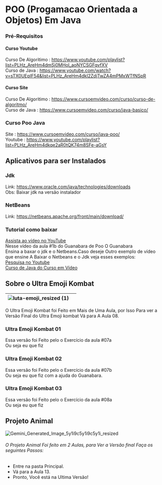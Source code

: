 # POO (Progamacao Orientada a Objetos) Em Java
### Pré-Requisitos
#### Curso Youtube
Curso De Algoritimo : https://www.youtube.com/playlist?list=PLHz_AreHm4dmSj0MHol_aoNYCSGFqvfXV  
Curso de Java : https://www.youtube.com/watch?v=sTX0UEplF54&list=PLHz_AreHm4dkI2ZdjTwZA4mPMxWTfNSpR  
#### Curso Site
Curso De Algoritimo : https://www.cursoemvideo.com/curso/curso-de-algoritmo/  
Curso de Java : https://www.cursoemvideo.com/curso/java-basico/
### Curso Poo Java
Site : https://www.cursoemvideo.com/curso/java-poo/  
Youtube : https://www.youtube.com/playlist?list=PLHz_AreHm4dkqe2aR0tQK74m8SFe-aGsY
## Aplicativos para ser Instalados
### Jdk
Link: https://www.oracle.com/java/technologies/downloads   
Obs: Baixar jdk na versão instalador 
### NetBeans
Link: https://netbeans.apache.org/front/main/download/   
### Tutorial como baixar
[Assista ao vídeo no YouTube](https://youtu.be/Ucyx_QPfDng?si=5jmlzd8ttoK0l4jT)  
Nesse vídeo da aula #1b do Guanabara de Poo O Guanabara    
Ensina a baxar o jdk e o Netbeans.Caso deseje Outro exemplo de vídeo    
que ensine A Baixar o Netbeans e o Jdk veja esses exemplos:  
[Pesquisa no Youtube](https://www.youtube.com/results?search_query=como+baixar+java+jdk+e+netbeans)  
[Curso de Java do Curso em Vídeo](https://youtu.be/yWU5bm_pZzY?si=MnPTY3o0cYTXU_ZW)  
## Sobre o Ultra Emoji Kombat
| ![luta-emoji_resized (1)](https://github.com/user-attachments/assets/6723f9ae-0cfa-46ea-9b53-5dd7716b7a66) ||
|---|---|
 O Ultra Emoji Kombat foi Feito em Mais de Uma Aula,
 por Isso Para ver a Versão Final do Ultra Emoji kombat Vá para A Aula 08.
### Ultra Emoji Kombat 01
Essa versão foi Feito pelo o Exercício da aula #07a  
Ou seja eu que fiz
### Ultra Emoji Kombat 02 
Essa versão foi Feito pelo o Exercício da aula #07b  
Ou seja eu que fiz com a ajuda do Guanabara.
### Ultra Emoji Kombat 03
Essa versão foi Feito pelo o Exercício da aula #08a  
Ou seja eu que fiz
## Projeto Animal
![Gemini_Generated_Image_5y1i9c5y1i9c5y1i_resized](https://github.com/user-attachments/assets/92644201-6220-4dfe-b927-be4b0b117339)
###### O Projeto Animal Foi feito em 2 Aulas, para Ver a Versão final Faça os seguintes Passos:
- Entre na pasta Principal.
- Vá para a Aula 13.
- Pronto, Você está na Ultima Versão!
